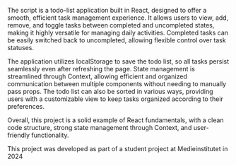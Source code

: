 The script is a todo-list application built in React, designed to offer a smooth, efficient task management experience. It allows users to view, add, remove, and toggle tasks between completed and uncompleted states, making it highly versatile for managing daily activities. Completed tasks can be easily switched back to uncompleted, allowing flexible control over task statuses.

The application utilizes localStorage to save the todo list, so all tasks persist seamlessly even after refreshing the page. State management is streamlined through Context, allowing efficient and organized communication between multiple components without needing to manually pass props. The todo list can also be sorted in various ways, providing users with a customizable view to keep tasks organized according to their preferences.

Overall, this project is a solid example of React fundamentals, with a clean code structure, strong state management through Context, and user-friendly functionality.

This project was developed as part of a student project at Medieinstitutet in 2024
